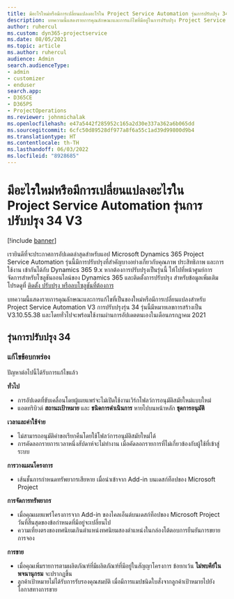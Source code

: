 ```yaml
---
title: มีอะไรใหม่หรือมีการเปลี่ยนแปลงอะไรใน Project Service Automation รุ่นการปรับปรุง 34 V3
description: บทความนี้แสดงรายการคุณลักษณะและการแก้ไขที่มีอยู่ในการปรับปรุง Project Service Automation รุ่น 34, V3
author: ruhercul
ms.custom: dyn365-projectservice
ms.date: 08/05/2021
ms.topic: article
ms.author: ruhercul
audience: Admin
search.audienceType:
- admin
- customizer
- enduser
search.app:
- D365CE
- D365PS
- ProjectOperations
ms.reviewer: johnmichalak
ms.openlocfilehash: e47a5442f285952c165a2d30e337a362a6b065dd
ms.sourcegitcommit: 6cfc50d89528df977a8f6a55c1ad39d99800d9b4
ms.translationtype: HT
ms.contentlocale: th-TH
ms.lasthandoff: 06/03/2022
ms.locfileid: "8928685"
---
```

# <a name="whats-new-or-changed-in-project-service-automation-update-release-34-v3"></a>มีอะไรใหม่หรือมีการเปลี่ยนแปลงอะไรใน Project Service Automation รุ่นการปรับปรุง 34 V3

[!include [banner](../includes/psa-now-project-operations.md)]

เรายินดีที่จะประกาศการอัปเดตล่าสุดสำหรับแอป Microsoft Dynamics 365 Project Service Automation รุ่นนี้มีการปรับปรุงที่สำคัญบางอย่างเกี่ยวกับคุณภาพ ประสิทธิภาพ และการใช้งาน เข้ากันได้กับ Dynamics 365 9.x หากต้องการปรับปรุงเป็นรุ่นนี้ ให้ไปที่หน้าศูนย์การจัดการสำหรับโซลูชันออนไลน์ของ Dynamics 365 และติดตั้งการปรับปรุง สำหรับข้อมูลเพิ่มเติม โปรดดูที่ [ติดตั้ง ปรับปรุง หรือลบโซลูชันที่ต้องการ](/power-platform/admin/install-remove-preferred-solution)

บทความนี้แสดงรายการคุณลักษณะและการแก้ไขที่เป็นของใหม่หรือมีการเปลี่ยนแปลงสำหรับ Project Service Automation V3 การปรับปรุงรุ่น 34 รุ่นนี้มีหมายเลขการสร้างเป็น V3.10.55.38 และโดยทั่วไปจะพร้อมใช้งานผ่านการอัปเดตตนเองในเดือนกรกฎาคม 2021

## <a name="update-release-34"></a>รุ่นการปรับปรุง 34

### <a name="bug-fixes"></a>แก้ไขข้อบกพร่อง
ปัญหาต่อไปนี้ได้รับการแก้ไขแล้ว

**ทั่วไป**

- การอัปเดตที่ขับเคลื่อนโดยผู้เผยแพร่จะไม่เปิดใช้งานเวิร์กโฟลว์การอนุมัติสมัยใหม่แบบใหม่
- แอตทริบิวต์ **สถานะเป้าหมาย** และ **ชนิดการดำเนินการ** หายไปบนหน้าหลัก **ชุดการอนุมัติ**

**เวลาและค่าใช้จ่าย**

- ไม่สามารถอนุมัติคำขอเรียกคืนโดยใช้โฟลว์การอนุมัติสมัยใหม่ได้
- การคัดลอกรายการเวลาหนึ่งสัปดาห์จะไม่ทำงาน เมื่อคัดลอกรายการที่ไม่เกี่ยวข้องกับผู้ใช้ที่เข้าสู่ระบบ

**การวางแผนโครงการ**

- เส้นชั้นการกำหนดทรัพยากรเสียหาย เมื่อนำเข้าจาก Add-in บนเดสก์ท็อปของ Microsoft Project

**การจัดการทรัพยากร**

- เมื่อคุณเผยแพร่โครงการจาก Add-in ของไคลเอ็นต์บนเดสก์ท็อปของ Microsoft Project วันที่สิ้นสุดของข้อกำหนดที่มีอยู่จะเปลี่ยนไป
- ความเที่ยงตรงของทศนิยมเกินตำแหน่งทศนิยมสองตำแหน่งในกล่องโต้ตอบการยืนยันการขยายการจอง

**การขาย**

- เมื่อคุณเพิ่มรายการตามผลิตภัณฑ์ที่มีผลิตภัณฑ์ที่มีอยู่ในสัญญาโครงการ ข้อยกเว้น **ไม่พบคีย์ในพจนานุกรม** จะปรากฏขึ้น
- ลูกค้าเป้าหมายไม่ได้รับการรับรองคุณสมบัติ เมื่อมีการแมปชนิดใบสั่งจากลูกค้าเป้าหมายไปยังโอกาสทางการขาย
